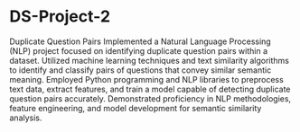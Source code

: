 # DS-Project-2
Duplicate Question Pairs
Implemented a Natural Language Processing (NLP) project focused on identifying
duplicate question pairs within a dataset. Utilized machine learning techniques and text similarity algorithms to
identify and classify pairs of questions that convey similar semantic meaning. Employed Python programming and
NLP libraries to preprocess text data, extract features, and train a model capable of detecting duplicate question
pairs accurately. Demonstrated proficiency in NLP methodologies, feature engineering, and model development for
semantic similarity analysis.

